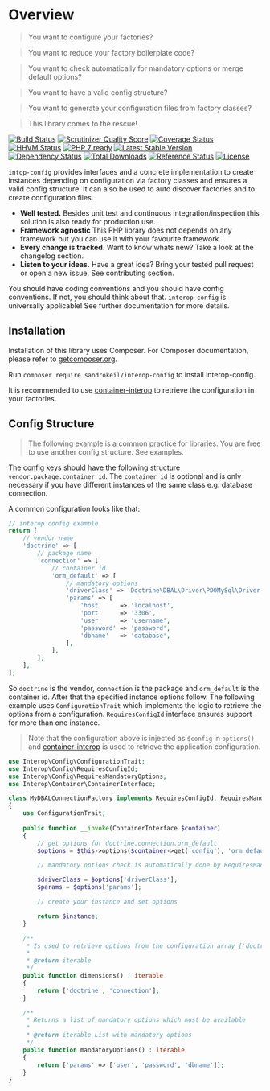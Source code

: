 # Overview

> You want to configure your factories?

> You want to reduce your factory boilerplate code?

> You want to check automatically for mandatory options or merge default options?

> You want to have a valid config structure?

> You want to generate your configuration files from factory classes?

> This library comes to the rescue!

[![Build Status](https://travis-ci.org/sandrokeil/interop-config.png?branch=master)](https://travis-ci.org/sandrokeil/interop-config)
[![Scrutinizer Quality Score](https://scrutinizer-ci.com/g/sandrokeil/interop-config/badges/quality-score.png?s=cdef161c14156e3e36ed0ce3d6fd7979d38d916c)](https://scrutinizer-ci.com/g/sandrokeil/interop-config/)
[![Coverage Status](https://coveralls.io/repos/sandrokeil/interop-config/badge.svg?branch=master)](https://coveralls.io/r/sandrokeil/interop-config?branch=master)
[![HHVM Status](http://hhvm.h4cc.de/badge/sandrokeil/interop-config.svg?style=flat)](http://hhvm.h4cc.de/package/sandrokeil/interop-config)
[![PHP 7 ready](http://php7ready.timesplinter.ch/sandrokeil/interop-config/badge.svg)](https://travis-ci.org/sandrokeil/interop-config)
[![Latest Stable Version](https://poser.pugx.org/sandrokeil/interop-config/v/stable.png)](https://packagist.org/packages/sandrokeil/interop-config)
[![Dependency Status](https://www.versioneye.com/user/projects/53615c75fe0d0720eb00009e/badge.png)](https://www.versioneye.com/php/sandrokeil:interop-config/0.3.1)
[![Total Downloads](https://poser.pugx.org/sandrokeil/interop-config/downloads.png)](https://packagist.org/packages/sandrokeil/interop-config)
[![Reference Status](https://www.versioneye.com/php/sandrokeil:interop-config/reference_badge.svg?style=flat)](https://www.versioneye.com/php/sandrokeil:interop-config/references)
[![License](https://poser.pugx.org/sandrokeil/interop-config/license.png)](https://packagist.org/packages/sandrokeil/interop-config)

`intop-config` provides interfaces and a concrete implementation to create instances depending on configuration via
factory classes and ensures a valid config structure. It can also be used to auto discover factories and to create
configuration files.

 * **Well tested.** Besides unit test and continuous integration/inspection this solution is also ready for production use.
 * **Framework agnostic** This PHP library does not depends on any framework but you can use it with your favourite framework.
 * **Every change is tracked**. Want to know whats new? Take a look at the changelog section.
 * **Listen to your ideas.** Have a great idea? Bring your tested pull request or open a new issue. See contributing section.

You should have coding conventions and you should have config conventions. If not, you should think about that.
`interop-config` is universally applicable! See further documentation for more details.

## Installation
Installation of this library uses Composer. For Composer documentation, please refer to
[getcomposer.org](http://getcomposer.org/).

Run `composer require sandrokeil/interop-config` to install interop-config.
    
It is recommended to use [container-interop](https://github.com/container-interop/container-interop) to retrieve the
configuration in your factories.

## Config Structure
> The following example is a common practice for libraries. You are free to use another config structure. See examples.

The config keys should have the following structure `vendor.package.container_id`. The `container_id` is optional and is
only necessary if you have different instances of the same class e.g. database connection.

A common configuration looks like that:

```php
// interop config example
return [
    // vendor name
    'doctrine' => [
        // package name
        'connection' => [
            // container id
            'orm_default' => [
                // mandatory options
                'driverClass' => 'Doctrine\DBAL\Driver\PDOMySql\Driver',
                'params' => [
                    'host'     => 'localhost',
                    'port'     => '3306',
                    'user'     => 'username',
                    'password' => 'password',
                    'dbname'   => 'database',
                ],
            ],
        ],
    ],
];
```

So `doctrine` is the vendor, `connection` is the package and `orm_default` is the container id. After that the specified 
instance options follow. The following example uses `ConfigurationTrait` which implements the logic to retrieve the 
options from a configuration. `RequiresConfigId` interface ensures support for more than one instance.

> Note that the configuration above is injected as `$config` in `options()` and
[container-interop](https://github.com/container-interop/container-interop) is used to retrieve the application configuration.

```php
use Interop\Config\ConfigurationTrait;
use Interop\Config\RequiresConfigId;
use Interop\Config\RequiresMandatoryOptions;
use Interop\Container\ContainerInterface;

class MyDBALConnectionFactory implements RequiresConfigId, RequiresMandatoryOptions
{
    use ConfigurationTrait;
    
    public function __invoke(ContainerInterface $container)
    {
        // get options for doctrine.connection.orm_default
        $options = $this->options($container->get('config'), 'orm_default');

        // mandatory options check is automatically done by RequiresMandatoryOptions

        $driverClass = $options['driverClass'];
        $params = $options['params'];

        // create your instance and set options

        return $instance;
    }

    /**
     * Is used to retrieve options from the configuration array ['doctrine' => ['connection' => []]].
     *
     * @return iterable
     */
    public function dimensions() : iterable
    {
        return ['doctrine', 'connection'];
    }

    /**
     * Returns a list of mandatory options which must be available
     *
     * @return iterable List with mandatory options
     */
    public function mandatoryOptions() : iterable
    {
        return ['params' => ['user', 'password', 'dbname']];
    }
}
```
